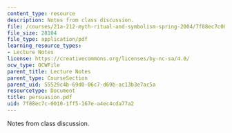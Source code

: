 ```yaml
---
content_type: resource
description: Notes from class discussion.
file: /courses/21a-212-myth-ritual-and-symbolism-spring-2004/7f88ec7c00101ff5167ea4ec4cda77a2_persuasion.pdf
file_size: 28104
file_type: application/pdf
learning_resource_types:
- Lecture Notes
license: https://creativecommons.org/licenses/by-nc-sa/4.0/
ocw_type: OCWFile
parent_title: Lecture Notes
parent_type: CourseSection
parent_uid: 55529c4b-69d0-06c7-d69b-ac13b3e7ac5a
resourcetype: Document
title: persuasion.pdf
uid: 7f88ec7c-0010-1ff5-167e-a4ec4cda77a2
---
```

Notes from class discussion.